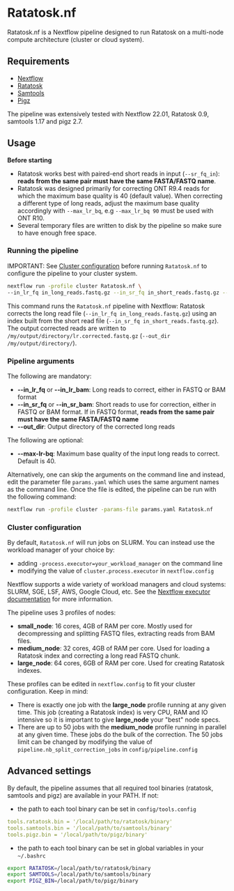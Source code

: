 # Ratatosk.nf #

Ratatosk.nf is a Nextflow pipeline designed to run Ratatosk on a multi-node compute architecture (cluster or cloud system).

## Requirements ##

* [Nextflow](https://www.nextflow.io/)
* [Ratatosk](https://github.com/DecodeGenetics/Ratatosk)
* [Samtools](http://www.htslib.org/download/)
* [Pigz](https://zlib.net/pigz/)

The pipeline was extensively tested with Nextflow 22.01, Ratatosk 0.9, samtools 1.17 and pigz 2.7.

## Usage ##

**Before starting**
- Ratatosk works best with paired-end short reads in input (`--sr_fq_in`): **reads from the same pair must have the same FASTA/FASTQ name**.
- Ratatosk was designed primarily for correcting ONT R9.4 reads for which the maximum base quality is 40 (default value). When correcting a different type of long reads, adjust the maximum base quality accordingly with `--max_lr_bq`, e.g `--max_lr_bq 90` must be used with ONT R10.
- Several temporary files are written to disk by the pipeline so make sure to have enough free space.

### Running the pipeline ###

IMPORTANT: See [Cluster configuration](#cluster-configuration) before running `Ratatosk.nf` to configure the pipeline to your cluster system.

```bash
nextflow run -profile cluster Ratatosk.nf \
--in_lr_fq in_long_reads.fastq.gz --in_sr_fq in_short_reads.fastq.gz --out_dir /my/output/directory/
```
This command runs the `Ratatosk.nf` pipeline with Nextflow: Ratatosk corrects the long read file (`--in_lr_fq in_long_reads.fastq.gz`) using an index built from the short read file (`--in_sr_fq in_short_reads.fastq.gz`). The output corrected reads are written to `/my/output/directory/lr.corrected.fastq.gz` (`--out_dir /my/output/directory/`).

### Pipeline arguments
The following are mandatory:
- **--in_lr_fq** or **--in_lr_bam**: Long reads to correct, either in FASTQ or BAM format
- **--in_sr_fq** or **--in_sr_bam**: Short reads to use for correction, either in FASTQ or BAM format. If in FASTQ format, **reads from the same pair must have the same FASTA/FASTQ name**
- **--out_dir**: Output directory of the corrected long reads

The following are optional:
- **--max-lr-bq**: Maximum base quality of the input long reads to correct. Default is 40.

Alternatively, one can skip the arguments on the command line and instead, edit the parameter file `params.yaml` which uses the same argument names as the command line. Once the file is edited, the pipeline can be run with the following command:
```bash
nextflow run -profile cluster -params-file params.yaml Ratatosk.nf
```

### Cluster configuration

By default, `Ratatosk.nf` will run jobs on SLURM. You can instead use the workload manager of your choice by:
- adding `-process.executor=your_workload_manager` on the command line
- modifying the value of `cluster.process.executor` in `nextflow.config`

Nextflow supports a wide variety of workload managers and cloud systems: SLURM, SGE, LSF, AWS, Google Cloud, etc. See the [Nextflow executor documentation](https://www.nextflow.io/docs/latest/executor.html) for more information.

The pipeline uses 3 profiles of nodes:
- **small_node**: 16 cores, 4GB of RAM per core. Mostly used for decompressing and splitting FASTQ files, extracting reads from BAM files.
- **medium_node**: 32 cores, 4GB of RAM per core. Used for loading a Ratatosk index and correcting a long read FASTQ chunk.
- **large_node**: 64 cores, 6GB of RAM per core. Used for creating Ratatosk indexes.

These profiles can be edited in `nextflow.config` to fit your cluster configuration. Keep in mind:
- There is exactly one job with the **large_node** profile running at any given time. This job (creating a Ratatosk index) is very CPU, RAM and IO intensive so it is important to give **large_node** your "best" node specs.
- There are up to 50 jobs with the **medium_node** profile running in parallel at any given time. These jobs do the bulk of the correction. The 50 jobs limit can be changed by modifying the value of `pipeline.nb_split_correction_jobs` in `config/pipeline.config`

## Advanced settings

By default, the pipeline assumes that all required tool binaries (ratatosk, samtools and pigz) are available in your PATH. If not:
- the path to each tool binary can be set in `config/tools.config`
```yaml
tools.ratatosk.bin = '/local/path/to/ratatosk/binary'
tools.samtools.bin = '/local/path/to/samtools/binary'
tools.pigz.bin = '/local/path/to/pigz/binary'
```
- the path to each tool binary can be set in global variables in your `~/.bashrc`
```bash
export RATATOSK=/local/path/to/ratatosk/binary
export SAMTOOLS=/local/path/to/samtools/binary
export PIGZ_BIN=/local/path/to/pigz/binary
```






